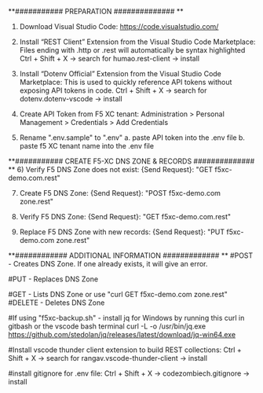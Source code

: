 **########### PREPARATION ##############
**
1) Download Visual Studio Code: https://code.visualstudio.com/

2) Install “REST Client” Extension from the Visual Studio Code Marketplace: Files ending with .http or .rest will automatically be syntax highlighted
Ctrl + Shift + X -> search for humao.rest-client -> install

3) Install “Dotenv Official” Extension from the Visual Studio Code Marketplace: This is used to quickly reference API tokens without exposing API tokens in code. 
Ctrl + Shift + X -> search for dotenv.dotenv-vscode ->  install 

4) Create API Token from F5 XC tenant:  Administration > Personal Management > Credentials > Add Credentials

5) Rename ".env.sample" to ".env" 
   a. paste API token into the .env file 
   b. paste f5 XC tenant name into the .env file 

**########### CREATE F5-XC DNS ZONE & RECORDS ##############
**
6) Verify F5 DNS Zone does not exist:  {Send Request}:  "GET f5xc-demo.com.rest"

7) Create F5 DNS Zone: {Send Request}: "POST f5xc-demo.com zone.rest"

8) Verify F5 DNS Zone: {Send Request}:  "GET f5xc-demo.com.rest"

9) Replace F5 DNS Zone with new records: {Send Request}:  "PUT f5xc-demo.com zone.rest"


**############ ADDITIONAL INFORMATION  #############
**
#POST - Creates DNS Zone. If one already exists, it will give an error.

#PUT - Replaces DNS Zone 

#GET - Lists DNS Zone or use "curl GET f5xc-demo.com zone.rest"
#DELETE - Deletes DNS Zone

#If using "f5xc-backup.sh" - install jq for Windows by running this curl in gitbash or the vscode bash terminal
curl -L -o /usr/bin/jq.exe https://github.com/stedolan/jq/releases/latest/download/jq-win64.exe

#Install vscode thunder client extension to build REST collections: 
Ctrl + Shift + X -> search for rangav.vscode-thunder-client -> install 

#install gitignore for .env file:
Ctrl + Shift + X -> codezombiech.gitignore -> install 
